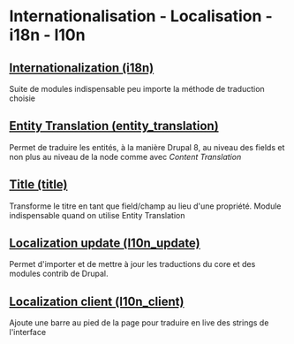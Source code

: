 # Internationalisation - Localisation - i18n - l10n
## [Internationalization (i18n)](https://www.drupal.org/project/i18n)
Suite de modules indispensable peu importe la méthode de traduction choisie
## [Entity Translation (entity_translation)](https://www.drupal.org/project/entity_translation)
Permet de traduire les entités, à la manière Drupal 8, au niveau des fields et non plus au niveau de la node comme avec *Content Translation*
## [Title (title)](https://www.drupal.org/project/title)
Transforme le titre en tant que field/champ au lieu d'une propriété. Module indispensable quand on utilise Entity Translation
## [Localization update (l10n_update)](https://www.drupal.org/project/l10n_update)
Permet d'importer et de mettre à jour les traductions du core et des modules contrib de Drupal.
## [Localization client (l10n_client)](https://www.drupal.org/project/l10n_client)
Ajoute une barre au pied de la page pour traduire en live des strings de l'interface